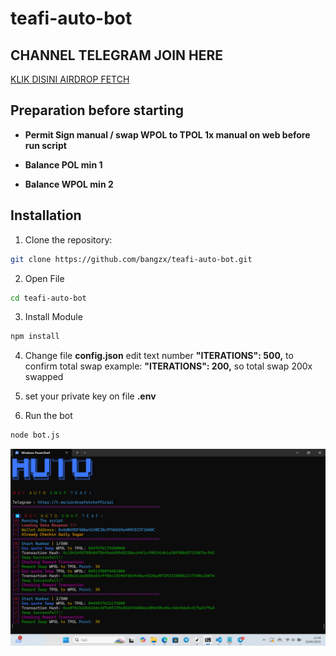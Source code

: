 # teafi-auto-bot

## CHANNEL TELEGRAM JOIN HERE
[KLIK DISINI AIRDROP FETCH](https://t.me/airdropfetchofficial)

## Preparation before starting
- **Permit Sign manual / swap WPOL to TPOL 1x manual on web before run script**
  
- **Balance POL min 1**

- **Balance WPOL min 2**


## Installation 
1. Clone the repository:
```bash
git clone https://github.com/bangzx/teafi-auto-bot.git
```
2. Open File
```bash
cd teafi-auto-bot
```
3. Install Module
```bash
npm install
```
4. Change file **config.json** edit text number **"ITERATIONS": 500,** to confirm total swap
example:   **"ITERATIONS": 200,** so total swap 200x swapped

5. set your private key on file **.env**

6. Run the bot
```bash
node bot.js
```
![](teafi.jpg)
